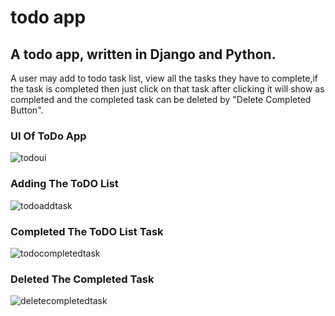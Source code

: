# todo app

## A todo app, written in Django and Python.

A user may add to todo task list, view all  the tasks they have to complete,if the task is completed then just click on that task after clicking it will show as completed and the completed task can be deleted by "Delete Completed Button".

### UI Of ToDo App


![todoui](https://user-images.githubusercontent.com/42746311/44954925-7dc52b80-ae5f-11e8-9e79-7949d90b95a0.png)


### Adding The ToDO List

![todoaddtask](https://user-images.githubusercontent.com/42746311/44954931-8453a300-ae5f-11e8-9331-3a90bc23fb78.png)



### Completed The ToDO List Task


![todocompletedtask](https://user-images.githubusercontent.com/42746311/44954929-8289df80-ae5f-11e8-9f00-81d346d2f18d.png)

### Deleted The Completed Task


![deletecompletedtask](https://user-images.githubusercontent.com/42746311/44954932-8584d000-ae5f-11e8-9754-ef77984f1aaf.png)

